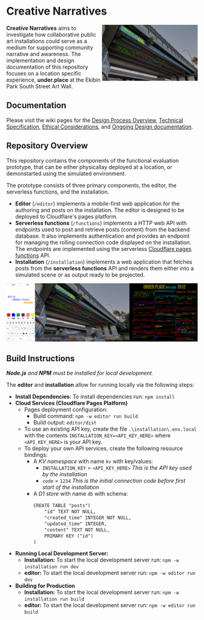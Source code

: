 # Creative Narratives

<img align="right" width="50%" src="assets/preview-simulator.jpg">

**Creative Narratives** aims to investigate how collaborative public art installations could serve as a medium for supporting community narrative and awareness. The implementation and design documentation of this repository focuses on a location specific experience, **under.place** at the Ekibin Park South Street Art Wall. 

## Documentation

Please visit the wiki pages for the [Design Process Overview](https://github.com/DECO3500-SandyDingoes/CreativeNarratives/wiki/Design-Process-Overview), [Technical Specification](https://github.com/DECO3500-SandyDingoes/CreativeNarratives/wiki/Technical-Specification), [Ethical Considerations](https://github.com/DECO3500-SandyDingoes/CreativeNarratives/wiki/Ethical-Considerations), and [Ongoing Design documentation](https://github.com/DECO3500-SandyDingoes/CreativeNarratives/wiki/Ongoing-Design-Documentation).

## Repository Overview

This repository contains the components of the functional evaluation prototype, that can be either physicallay deployed at a location, or demonstarted using the simulated environment.

The prototype consists of three primary components, the editor, the serverless functions, and the installation.

- **Editor** (`/editor`) implements a mobile-first web application for the authoring and posts on the installation. The editor is designed to be deployed to Cloudflare's pages platform.
- **Serverless functions** (`/functions`) implements a HTTP web API with endpoints used to post and retrieve posts (content) from the backend database. It also implements authentication and provides an endpoint for managing the rolling connection code displayed on the installation. The endpoints are implemented using the serverless [Cloudflare pages functions](https://developers.cloudflare.com/pages/functions/) API. 
- **Installation** (`/installation`) implements a web application that fetches posts from the **serverless functions** API and renders them either into a simulated scene or as output ready to be projected.
  
![A side by side view of the story editor on the left, the installation simulator in the middle, and the installation projector output on the right](/assets/preview.jpg "Overview of implemented interfaces")

## Build Instructions

***Node.js** and **NPM** must be installed for local development.*

The **editor** and **installation** allow for running locally via the following steps:

- **Install Dependencies**: To install dependencies run: `npm install`
- **Cloud Services (Cloudflare Pages Platform)**
	- Pages deployment configuration:
		- Build command: `npm -w editor run build`
		- Build output: `editor/dist`
	-	To use an existing API key, create the file `.\installation\.env.local` with the contents `INSTALLATION_KEY=<API_KEY_HERE>` where `<API_KEY_HERE>` is your API key.
	- To deploy your own API services, create the following resource bindings:
		- A *KV namespace* with name `kv` with key/values:
			- `INSTALLATION_KEY` = `<API_KEY_HERE>` *This is the API key used by the installation*
			- `code` = `1234` *This is the initial connection code before first start of the installation*
		- A *D1 store* with name `db` with schema:
			```
			CREATE TABLE "posts"(
				"id" TEXT NOT NULL,
				"created_time" INTEGER NOT NULL,
				"updated_time" INTEGER,
				"content" TEXT NOT NULL,
				PRIMARY KEY ("id")
			)
			```
- **Running Local Development Server:**
	- **Installation:** To start the local development server run: `npm -w installation run dev`
	- **editor:** To start the local development server run: `npm -w editor run dev`
- **Building for Production**
	- **Installation:** To start the local development server run: `npm -w installation run build`
	- **editor:** To start the local development server run: `npm -w editor run build`
